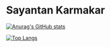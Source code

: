 # Sayantan Karmakar
[![Anurag's GitHub stats](https://github-readme-stats.vercel.app/api?username=sayantank&theme=nord&count_private=true)](https://github.com/anuraghazra/github-readme-stats)


[![Top Langs](https://github-readme-stats.vercel.app/api/top-langs/?username=sayantank&hide=jupyter%20notebook,scss&layout=compact&theme=nord)](https://github.com/anuraghazra/github-readme-stats)
